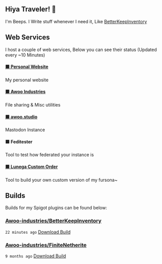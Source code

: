 ## Hiya Traveler! 👋
I'm Beeps. I Write stuff whenever I need it, Like [BetterKeepInventory](https://github.com/Awoo-Industries/BetterKeepInventory)

## Web Services
I host a couple of web services, Below you can see their status (Updated every ~10 Minutes)

#### [🟩 Personal Website](https://beepsterr.com)

My personal website
#### [🟩 Awoo Industries](https://awoo.industries)

File sharing & Misc utilities
#### [🟩 awoo.studio](https://awoo.studio)

Mastodon Instance
#### 🟥 Feditester

Tool to test how federated your instance is
#### [🟩 Lunega Custom Order](https://order.lunega.net)

Tool to build your own custom version of my fursona~

## Builds
Builds for my Spigot plugins can be found below:

### [Awoo-industries/BetterKeepInventory](https://github.com/Awoo-industries/BetterKeepInventory)

`22 minutes ago` [Download Build](https://github.com/Awoo-industries/BetterKeepInventory/suites/24748143241/artifacts/1587524012)
### [Awoo-industries/FiniteNetherite](https://github.com/Awoo-industries/FiniteNetherite)

`9 months ago` [Download Build](https://github.com/Awoo-industries/FiniteNetherite/suites/16460560295/artifacts/940707951)


